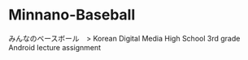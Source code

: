 Minnano-Baseball
================

みんなのベースボール　> Korean Digital Media High School 3rd grade Android lecture assignment
